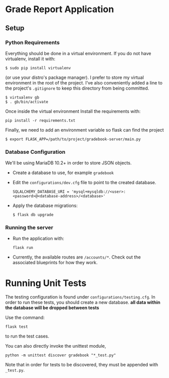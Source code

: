 #  Grade Report Application
## Setup

### Python Requirements
Everything should be done in a virtual environment. If you do not have virtualenv, install it with:
```
$ sudo pip install virtualenv
``` 
(or use your distro's package manager). 
I prefer to store my virtual environment in the root of the project. I've also conveniently added a line to the project's `.gitignore` to keep this directory from being committed.
```
$ virtualenv gb
$ . gb/bin/activate
```

Once inside the virtual environment Install the requirements with:

```
pip install -r requirements.txt
```
    
Finally, we need to add an environment variable so flask can find the project
```
$ export FLASK_APP=/path/to/project/gradebook-server/main.py
```

### Database Configuration

We'll be using MariaDB 10.2+ in order to store JSON objects.

* Create a database to use, for example `gradebook`

* Edit the `configurations/dev.cfg` file to point to the created database.
    ```
    SQLALCHEMY_DATABASE_URI = 'mysql+mysqldb://<user>:<password>@<database-address>/<database>'
    ```
* Apply the database migrations:

    ``
    $ flask db upgrade
    ``

### Running the server

* Run the application with:

    ``
    flask run
    ``

* Currently, the available routes are  `/accounts/*`. Check out the associated
blueprints for how they work.

# Running Unit Tests

The testing configuration is found under `configurations/testing.cfg`. In order to
run these tests, you should create a new database. **all data within the
database will be dropped between tests**

Use the command: 
  ```
 flask test 
  ```
  to run the test cases.


  You can also directly invoke the unittest module,

  ```
  python -m unittest discover gradebook "*_test.py"
  ```

  Note that in order for tests to be discovered, they must be appended with `_test.py`.
